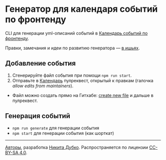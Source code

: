# Генератор для календаря событий по фронтенду

CLI для генерации yml-описаний событий в [Календарь событий по фронтенду](https://github.com/web-standards-ru/calendar).

Правки, замечания и идеи по развитию генератора — [в ишьях](https://github.com/web-standards-ru/calendar-generator/issues).

## Добавление события

1. Сгенерируйте файл события при помощи `npm run start`.
2. Отправьте в [Календарь](https://github.com/web-standards-ru/calendar) пулреквест, открытый к правкам (галочка _allow edits from maintainers_).

- Файл можно создать прямо на Гитхабе: [create new file](https://github.com/web-standards-ru/calendar/new/master/events) и дальше в пулреквест.

## Генерация событий

- `npm run generate` для генерации события
- `npm start` для генерации события (как шорткат)

---
[Авторы](https://github.com/web-standards-ru/calendar-generator/graphs/contributors), разработка [Никита Дубко](https://github.com/MeFoDy). Распространяется по лицензии [CC-BY-SA 4.0](https://creativecommons.org/licenses/by-sa/4.0/deed.ru).
